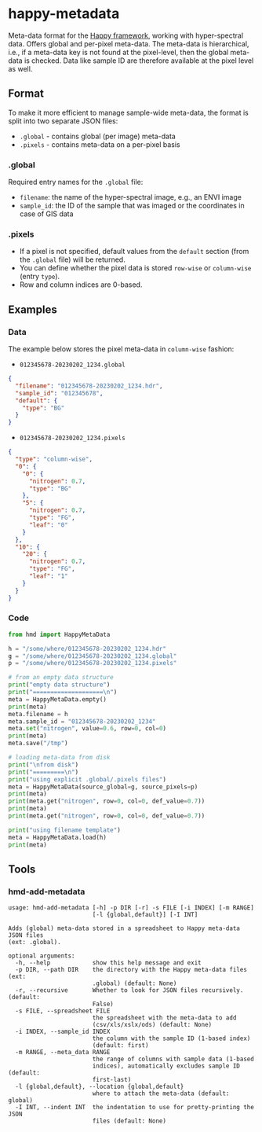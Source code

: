 # happy-metadata
Meta-data format for the [Happy framework](https://github.com/wairas/happy), working with hyper-spectral data.
Offers global and per-pixel meta-data. The meta-data is hierarchical, 
i.e., if a meta-data key is not found at the pixel-level, then the 
global meta-data is checked. Data like sample ID are therefore available at the pixel level as well.


## Format

To make it more efficient to manage sample-wide meta-data, the format is split into two separate JSON files:

* `.global` - contains global (per image) meta-data
* `.pixels` - contains meta-data on a per-pixel basis

### .global

Required entry names for the `.global` file:

* `filename`: the name of the hyper-spectral image, e.g., an ENVI image
* `sample_id`: the ID of the sample that was imaged or the coordinates in case of GIS data  

### .pixels

* If a pixel is not specified, default values from the `default` section (from the `.global` file) will be returned.
* You can define whether the pixel data is stored `row-wise` or `column-wise` (entry `type`).
* Row and column indices are 0-based.


## Examples

### Data

The example below stores the pixel meta-data in `column-wise` fashion:

* `012345678-20230202_1234.global`

```json
{
  "filename": "012345678-20230202_1234.hdr",
  "sample_id": "012345678",
  "default": {
    "type": "BG"
  }
}
```

* `012345678-20230202_1234.pixels`

```json
{
  "type": "column-wise",
  "0": {
    "0": {
      "nitrogen": 0.7,
      "type": "BG"
    },
    "5": {
      "nitrogen": 0.7,
      "type": "FG",
      "leaf": "0"
    }
  },
  "10": {
    "20": {
      "nitrogen": 0.7,
      "type": "FG",
      "leaf": "1"
    }
  }
}
```

### Code

```python
from hmd import HappyMetaData

h = "/some/where/012345678-20230202_1234.hdr"
g = "/some/where/012345678-20230202_1234.global"
p = "/some/where/012345678-20230202_1234.pixels"

# from an empty data structure
print("empty data structure")
print("====================\n")
meta = HappyMetaData.empty()
print(meta)
meta.filename = h
meta.sample_id = "012345678-20230202_1234"
meta.set("nitrogen", value=0.6, row=0, col=0)
print(meta)
meta.save("/tmp")

# loading meta-data from disk
print("\nfrom disk")
print("=========\n")
print("using explicit .global/.pixels files")
meta = HappyMetaData(source_global=g, source_pixels=p)
print(meta)
print(meta.get("nitrogen", row=0, col=0, def_value=0.7))
print(meta)
print(meta.get("nitrogen", row=0, col=0, def_value=0.7))

print("using filename template")
meta = HappyMetaData.load(h)
print(meta)
```

## Tools

### hmd-add-metadata

```
usage: hmd-add-metadata [-h] -p DIR [-r] -s FILE [-i INDEX] [-m RANGE]
                        [-l {global,default}] [-I INT]

Adds (global) meta-data stored in a spreadsheet to Happy meta-data JSON files
(ext: .global).

optional arguments:
  -h, --help            show this help message and exit
  -p DIR, --path DIR    the directory with the Happy meta-data files (ext:
                        .global) (default: None)
  -r, --recursive       Whether to look for JSON files recursively. (default:
                        False)
  -s FILE, --spreadsheet FILE
                        the spreadsheet with the meta-data to add
                        (csv/xls/xslx/ods) (default: None)
  -i INDEX, --sample_id INDEX
                        the column with the sample ID (1-based index)
                        (default: first)
  -m RANGE, --meta_data RANGE
                        the range of columns with sample data (1-based
                        indices), automatically excludes sample ID (default:
                        first-last)
  -l {global,default}, --location {global,default}
                        where to attach the meta-data (default: global)
  -I INT, --indent INT  the indentation to use for pretty-printing the JSON
                        files (default: None)
```